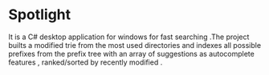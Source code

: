 # Spotlight
It is a C# desktop application for windows for fast searching .The project builts a modified trie from the most used directories and indexes all possible prefixes from the prefix tree with an array of suggestions as autocomplete features , ranked/sorted by recently modified .




